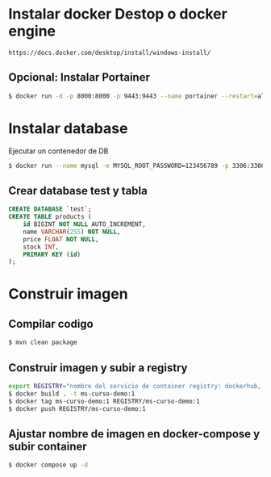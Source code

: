 # Instalar docker Destop o docker engine

```url
https://docs.docker.com/desktop/install/windows-install/
```

## Opcional: Instalar Portainer

```sh
$ docker run -d -p 8000:8000 -p 9443:9443 --name portainer --restart=always -v /var/run/docker.sock:/var/run/docker.sock -v portainer_data:/data portainer/portainer-ce:latest
```

# Instalar database

Ejecutar un contenedor de DB

```sh
$ docker run --name mysql -e MYSQL_ROOT_PASSWORD=123456789 -p 3306:3306 -d mysql:8.4.1
```

## Crear database test y tabla

```sql
CREATE DATABASE `test`;
CREATE TABLE products (
    id BIGINT NOT NULL AUTO_INCREMENT,
    name VARCHAR(255) NOT NULL,
    price FLOAT NOT NULL,
    stock INT,
    PRIMARY KEY (id)
);
```


# Construir imagen

## Compilar codigo

```sh
$ mvn clean package
```

## Construir imagen y subir a registry

```sh
export REGISTRY="nombre del servicio de container registry: dockerhub, azure, aws, etc"
$ docker build . -t ms-curso-demo:1
$ docker tag ms-curso-demo:1 REGISTRY/ms-curso-demo:1
$ docker push REGISTRY/ms-curso-demo:1
```

## Ajustar nombre de imagen en docker-compose y subir container

```sh
$ docker compose up -d
```